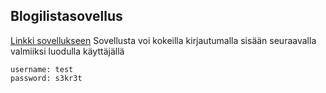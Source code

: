 ## Blogilistasovellus

[Linkki sovellukseen](https://bloglist-tj.herokuapp.com)
Sovellusta voi kokeilla kirjautumalla sisään seuraavalla valmiiksi luodulla käyttäjällä
```
username: test
password: s3kr3t
```